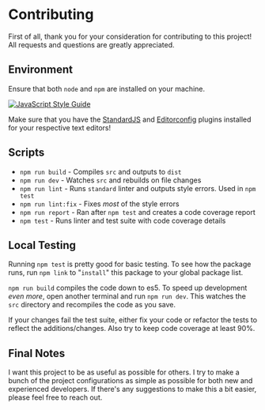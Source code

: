 # Contributing
First of all, thank you for your consideration for contributing to this project! All requests and questions are greatly appreciated.

## Environment
Ensure that both `node` and `npm` are installed on your machine.

[![JavaScript Style Guide](https://cdn.rawgit.com/standard/standard/master/badge.svg)](https://github.com/standard/standard)

Make sure that you have the [StandardJS](https://standardjs.com/#are-there-text-editor-plugins) and [Editorconfig](http://editorconfig.org/) plugins installed for your respective text editors!

## Scripts
- `npm run build` - Compiles `src` and outputs to `dist`
- `npm run dev` - Watches `src` and rebuilds on file changes
- `npm run lint` - Runs `standard` linter and outputs style errors. Used in `npm test`
- `npm run lint:fix` - Fixes *most* of the style errors
- `npm run report` - Ran after `npm test` and creates a code coverage report
- `npm test` - Runs linter and test suite with code coverage details

## Local Testing
Running `npm test` is pretty good for basic testing. To see how the package runs, run `npm link` to "`install`" this package to your global package list.

`npm run build` compiles the code down to es5. To speed up  development *even more*, open another terminal and run `npm run dev`. This watches the `src` directory and recompiles the code as you save.

If your changes fail the test suite, either fix your code or refactor the tests to reflect the additions/changes. Also try to keep code coverage at least 90%.

## Final Notes
I want this project to be as useful as possible for others. I try to make a bunch of the project configurations as simple as possible for both new and experienced developers. If there's any suggestions to make this a bit easier, please feel free to reach out.
